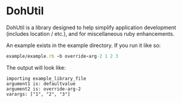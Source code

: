 DohUtil
========

DohUtil is a library designed to help simplify application development (includes location / etc.), and for miscellaneous ruby enhancements.

An example exists in the example directory.  If you run it like so:

``` ruby
example/example.rb -b override-arg-2 1 2 3
```

The output will look like:
``` text
importing example_library_file
argument1 is: defaultvalue
argument2 is: override-arg-2
varargs: ["1", "2", "3"]

```

